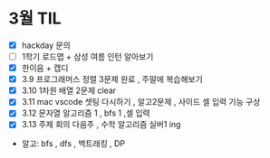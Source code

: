 # 3월 TIL

- [x] hackday 문의
- [ ] 1학기 로드맵 + 삼성 여름 인턴 알아보기
- [x] 한이음 + 캡디
- [x] 3.9 프로그래머스 정렬 3문제 완료 , 주말에 복습해보기
- [x] 3.10 1차원 배열 2문제 clear
- [x] 3.11 mac vscode 셋팅 다시하기 , 알고2문제 , 사이드 셀 입력 기능 구상
- [x] 3.12 문자열 알고리즘 1 , bfs 1 ,셀 입력
- [x] 3.13 주제 회의 다음주 , 수학 알고리즘 실버1 ing
- 알고: bfs , dfs , 백트래킹 , DP
